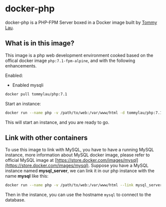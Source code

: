 # docker-php

docker-php is a PHP-FPM Server boxed in a Docker image built by [Tommy Lau](http://tommy.net.cn/).

## What is in this image?

This image is a php web development environment cooked based on the offical docker image `php:7.1-fpm-alpine`, and with the following enhancements.

Enabled:

- Enabled mysqli

```bash
docker pull tommylau/php:7.1
```

Start an instance:

```bash
docker run --name php -v /path/to/web:/var/www/html -d tommylau/php:7.1
```

This will start an instance, and you are ready to go.

## Link with other containers

To use this image to link with MySQL, you have to have a running MySQL instance, more information about MySQL docker image, please refer to official MySQL image at [https://store.docker.com/images/mysql](https://store.docker.com/images/mysql). Suppose you have a MySQL instance named **mysql_server**, we can link it in our php instance with the name **mysql** like this:

```bash
docker run --name php -v /path/to/web:/var/www/html --link mysql_server:mysql -d tommylau/php:7.1
```

Then in the instance, you can use the hostname `mysql` to connect to the database.
